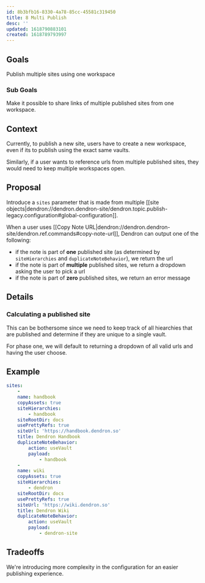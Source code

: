 ```yaml
---
id: 8b3bfb16-8330-4a78-85cc-45581c319450
title: 8 Multi Publish
desc: ''
updated: 1618790883101
created: 1618789793997
---
```


## Goals

Publish multiple sites using one workspace

### Sub Goals

Make it possible to share links of multiple published sites from one workspace.

## Context

Currently, to publish a new site, users have to create a new workspace, even if its to publish using the exact same vaults. 

Similarly, if a user wants to reference urls from multiple published sites, they would need to keep multiple workspaces open. 

## Proposal

Introduce a `sites` parameter that is made from multiple [[site objects|dendron://dendron.dendron-site/dendron.topic.publish-legacy.configuration#global-configuration]].

When a user uses [[Copy Note URL|dendron://dendron.dendron-site/dendron.ref.commands#copy-note-url]], Dendron can output one of the following:
- if the note is part of **one** published site (as determined by `siteHierarchies` and `duplicateNoteBehavior`), we return the url
- if the note is part of **multiple** published sites, we return a dropdown asking the user to pick a url
- if the note is part of **zero** published sites, we return an error message 

## Details

### Calculating a published site

This can be bothersome since we need to keep track of all hiearchies that are published and determine if they are unique to a single vault. 

For phase one, we will default to returning a dropdown of all valid urls and having the user choose. 

## Example

```yml
sites:
    - 
    name: handbook
    copyAssets: true
    siteHierarchies:
        - handbook
    siteRootDir: docs
    usePrettyRefs: true
    siteUrl: 'https://handbook.dendron.so'
    title: Dendron Handbook
    duplicateNoteBehavior:
        action: useVault
        payload:
            - handbook
    - 
    name: wiki
    copyAssets: true
    siteHierarchies:
        - dendron
    siteRootDir: docs
    usePrettyRefs: true
    siteUrl: 'https://wiki.dendron.so'
    title: Dendron Wiki
    duplicateNoteBehavior:
        action: useVault
        payload:
            - dendron-site
```

## Tradeoffs

We're introducing more complexity in the configuration for an easier publishing experience. 
